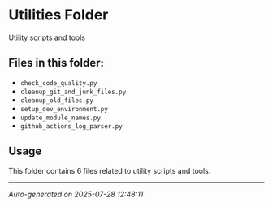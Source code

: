 # Utilities Folder

Utility scripts and tools

## Files in this folder:

- `check_code_quality.py`
- `cleanup_git_and_junk_files.py`
- `cleanup_old_files.py`
- `setup_dev_environment.py`
- `update_module_names.py`
- `github_actions_log_parser.py`

## Usage

This folder contains 6 files related to utility scripts and tools.

---
*Auto-generated on 2025-07-28 12:48:11*
